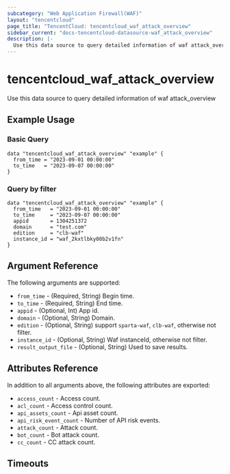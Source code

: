 ```yaml
---
subcategory: "Web Application Firewall(WAF)"
layout: "tencentcloud"
page_title: "TencentCloud: tencentcloud_waf_attack_overview"
sidebar_current: "docs-tencentcloud-datasource-waf_attack_overview"
description: |-
  Use this data source to query detailed information of waf attack_overview
---
```


# tencentcloud_waf_attack_overview

Use this data source to query detailed information of waf attack_overview

## Example Usage

### Basic Query

```hcl
data "tencentcloud_waf_attack_overview" "example" {
  from_time = "2023-09-01 00:00:00"
  to_time   = "2023-09-07 00:00:00"
}
```

### Query by filter

```hcl
data "tencentcloud_waf_attack_overview" "example" {
  from_time   = "2023-09-01 00:00:00"
  to_time     = "2023-09-07 00:00:00"
  appid       = 1304251372
  domain      = "test.com"
  edition     = "clb-waf"
  instance_id = "waf_2kxtlbky00b2v1fn"
}
```

## Argument Reference

The following arguments are supported:

* `from_time` - (Required, String) Begin time.
* `to_time` - (Required, String) End time.
* `appid` - (Optional, Int) App id.
* `domain` - (Optional, String) Domain.
* `edition` - (Optional, String) support `sparta-waf`, `clb-waf`, otherwise not filter.
* `instance_id` - (Optional, String) Waf instanceId, otherwise not filter.
* `result_output_file` - (Optional, String) Used to save results.

## Attributes Reference

In addition to all arguments above, the following attributes are exported:

* `access_count` - Access count.
* `acl_count` - Access control count.
* `api_assets_count` - Api asset count.
* `api_risk_event_count` - Number of API risk events.
* `attack_count` - Attack count.
* `bot_count` - Bot attack count.
* `cc_count` - CC attack count.


## Timeouts

<no value>


